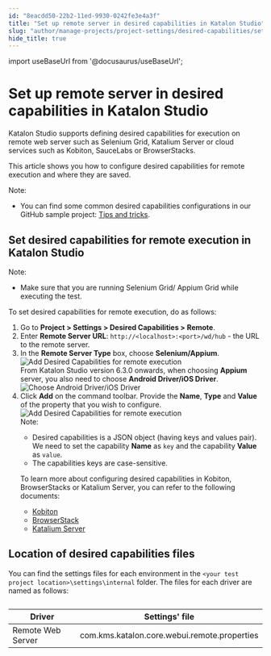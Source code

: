 ```yaml
---
id: "8eacdd50-22b2-11ed-9930-0242fe3e4a3f"
title: "Set up remote server in desired capabilities in Katalon Studio"
slug: "author/manage-projects/project-settings/desired-capabilities/set-up-remote-server-in-desired-capabilities-in-katalon-studio"
hide_title: true
---
```

import useBaseUrl from '@docusaurus/useBaseUrl';


# <a id="id" class="anchor_top_offset"/><a id="ariaid-title1" class="anchor_top_offset"/>Set up remote server in desired capabilities in <span xmlns="http://www.w3.org/1999/xhtml" className="ph">Katalon Studio</span> 

<p xmlns="http://www.w3.org/1999/xhtml" className="p">Katalon Studio supports defining desired capabilities for execution on remote web server such as Selenium Grid, Katalium Server or cloud services such as Kobiton, SauceLabs or BrowserStacks.</p> 
<p xmlns="http://www.w3.org/1999/xhtml" className="p">This article shows you how to configure desired capabilities for remote execution and where they are saved.</p> 
<div xmlns="http://www.w3.org/1999/xhtml" className="p"><div className="note note note_note"><span className="note__title">Note:</span> <ul className="ul"><li className="li"><p className="p">You can find some common desired capabilities configurations in our GitHub sample project: <a className="xref j-external-link" href="https://github.com/katalon-studio-samples/tips-and-tricks" target="_blank">Tips and tricks</a>.</p></li></ul></div></div>

## <a id="task-8626" class="anchor_top_offset"/>Set desired capabilities for remote execution in Katalon Studio

<section xmlns="http://www.w3.org/1999/xhtml" className="section context"><div className="note note note_note"><span className="note__title">Note:</span> <ul className="ul"><li className="li"><p className="p">Make sure that you are running Selenium Grid/ Appium Grid while executing the test.</p></li></ul></div><p className="p">To set desired capabilities for remote execution, do as follows:</p></section> 
<ol xmlns="http://www.w3.org/1999/xhtml" className="ol steps"><li className="li step stepexpand"><span className="ph cmd">Go to <strong className="ph b">Project &gt; Settings &gt; Desired Capabilities &gt; Remote</strong>.</span></li><li className="li step stepexpand"><span className="ph cmd">Enter <strong className="ph b">Remote Server URL</strong>: <code className="ph codeph">http://&lt;localhost&gt;:&lt;port&gt;/wd/hub</code> - the URL to the remote server.</span></li><li className="li step stepexpand"><span className="ph cmd">In the <strong className="ph b">Remote Server Type</strong> box, choose <strong className="ph b">Selenium/Appium</strong>.</span><div className="itemgroup info"><img className="image" src={useBaseUrl("/8eb0ade0-22b2-11ed-9930-0242fe3e4a3f.png")} alt="Add Desired Capabilities for remote execution" /></div><div className="itemgroup info">From Katalon Studio version 6.3.0 onwards, when choosing <strong className="ph b">Appium</strong> server, you also need to choose <strong className="ph b">Android Driver/iOS Driver</strong>.</div><div className="itemgroup info"><img className="image" src={useBaseUrl("/8eb038b0-22b2-11ed-9930-0242fe3e4a3f.png")} alt="Choose Android Driver/iOS Driver" /></div></li><li className="li step stepexpand"><span className="ph cmd">Click <strong className="ph b">Add</strong> on the command toolbar. Provide the <strong className="ph b">Name</strong>, <strong className="ph b">Type</strong> and <strong className="ph b">Value</strong> of the property that you wish to configure.</span><div className="itemgroup info"><img className="image" src={useBaseUrl("/8eaf7560-22b2-11ed-9930-0242fe3e4a3f.png")} alt="Add Desired Capabilities for remote execution" /></div><div className="itemgroup info"><div className="note note note_note"><span className="note__title">Note:</span> <ul className="ul"><li className="li">Desired capabilities is a JSON object (having keys and values pair). We need to set the capability <strong className="ph b">Name</strong> as <code className="ph codeph">key</code> and the capability <strong className="ph b">Value</strong> as <code className="ph codeph">value</code>.</li><li className="li">The capabilities keys are case-sensitive.</li></ul></div></div><div className="itemgroup info"><p className="p">To learn more about configuring desired capabilities in Kobiton, BrowserStacks or Katalium Server, you can refer to the following documents:</p><ul className="ul"><li className="li"><a className="xref" href="/docs/execute/cloud-based-test-execution/integration-with-other-vendors-for-cloud-execution/kobiton-integration/kobiton-integration-with-katalon-studio#id_2">Kobiton</a></li><li className="li"><a className="xref" href="/docs/execute/cloud-based-test-execution/integration-with-other-vendors-for-cloud-execution/browserstack-integration">BrowserStack</a></li><li className="li"><a className="xref" href="/docs/plugins-and-add-ons/katalium-server/katalium-server---execute-katalon-studios-scripts-on-remote-machines">Katalium Server</a></li></ul></div></li></ol> 

## <a id="concept-1585" class="anchor_top_offset"/>Location of desired capabilities files

<p xmlns="http://www.w3.org/1999/xhtml" className="p">You can find the settings files for each environment in the <code className="ph codeph">&lt;your test project location&gt;\settings\internal</code> folder. The files for each driver are named as follows:</p> 
<table xmlns="http://www.w3.org/1999/xhtml" className="table"><caption /><colgroup><col /><col /></colgroup><thead className="thead"><tr className><th className="entry anchor_top_offset" id="concept-1585__entry__1">Driver</th>       <th className="entry anchor_top_offset" id="concept-1585__entry__2">Settings' file</th></tr></thead><tbody className="tbody"><tr className><td className="entry" headers="concept-1585__entry__1 concept-1585__entry__2 ">Remote Web Server</td>       <td className="entry" headers="concept-1585__entry__1 concept-1585__entry__2 ">com.kms.katalon.core.webui.remote.properties</td></tr></tbody></table> 
